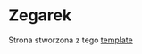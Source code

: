 # Zegarek
Strona stworzona z tego [template](https://www.figma.com/community/file/1108290055404782066)